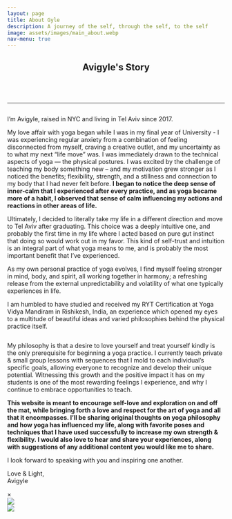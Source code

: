 ```yaml
---
layout: page
title: About Gyle
description: A journey of the self, through the self, to the self
image: assets/images/main_about.webp
nav-menu: true
---
```

<!-- Main -->
<div id="main" class="alt">

<!-- One -->
<section id="one">
	<div class="inner">
		<header class="major">
			<h1>Avigyle's Story</h1>
		</header>
		<span class="image fit"><img src="{% link assets/images/about_2341.JPG %}" alt="" /></span>
		<hr />


<!-- Content Option 2 -->
<span class="image left hover-img"><img onclick="openModal();currentSlide(1)" src="{% link assets/images/about_1160.JPG %}" alt="" /></span>
<p>I’m Avigyle, raised in NYC and living in Tel Aviv since 2017.</p>

<p>My love affair with yoga began while I was in my final year of University - I was experiencing regular anxiety from a combination of feeling disconnected from myself, craving a creative outlet, and my uncertainty as to what my next “life move” was. I was immediately drawn to the technical aspects of yoga — the physical postures. I was excited by the challenge of teaching my body something new – and my motivation grew stronger as I noticed the benefits; flexibility, strength, and a stillness and connection to my body that I had never felt before. <b>I began to notice the deep sense of inner-calm that I experienced after every practice, and as yoga became more of a habit, I observed that sense of calm influencing my actions and reactions in other areas of life.</b></p>

<p>Ultimately, I decided to literally take my life in a different direction and move to Tel Aviv after graduating. This choice was a deeply intuitive one, and probably the first time in my life where I acted based on pure gut instinct that doing so would work out in my favor. This kind of self-trust and intuition is an integral part of what yoga means to me, and is probably the most important benefit that I’ve experienced.</p>

<p>As my own personal practice of yoga evolves, I find myself feeling stronger in mind, body, and spirit, all working together in harmony; a refreshing release from the external unpredictability and volatility of what one typically experiences in life.</p>

<p>I am humbled to have studied and received my RYT Certification at Yoga Vidya Mandiram in Rishikesh, India, an experience which opened my eyes to a multitude of beautiful ideas and varied philosophies behind the physical practice itself.</p>

<span class="image right hover-img"><img onclick="openModal();currentSlide(2)" src="{% link assets/images/about_2289.JPG %}" alt="" /></span>
<p>My philosophy is that a desire to love yourself and treat yourself kindly is the only prerequisite for beginning a yoga practice. I currently teach private & small group lessons with sequences that I mold to each individual’s specific goals, allowing everyone to recognize and develop their unique potential. Witnessing this growth and the positive impact it has on my students is one of the most rewarding feelings I experience, and why I continue to embrace opportunities to teach.</p>

<p><b>This website is meant to encourage self-love and exploration on and off the mat, while bringing forth a love and respect for the art of yoga and all that it encompasses. I’ll be sharing original thoughts on yoga philosophy and how yoga has influenced my life, along with favorite poses and techniques that I have used successfully to increase my own strength & flexibility. I would also love to hear and share your experiences, along with suggestions of any additional content you would like me to share.</b></p>

<p>I look forward to speaking with you and inspiring one another.</p>

<p>Love & Light,<br />
Avigyle</p>


<!-- The Modal/Lightbox -->
<div id="slideModal" class="slide-modal">
	<!-- The Close button -->
	<span class="close" onclick="closeModal()">&times;</span>
	<!-- Modal content -->
	<div class="modal-content">
		<!-- The slides\images -->
		<!-- Start ROW 1 -->
		<div class="mySlides">
			<img style="display:block;" src="{% link assets/images/about_1160.JPG %}">
		</div>
		<div class="mySlides">
			<img style="display:block;" src="{% link assets/images/about_2289.JPG %}">
		</div>
  	</div>
</div>

<!-- Calling the JavaScript code -->
<script src="{{ '/assets/js/gallery.js' | relative_url }}"></script>

